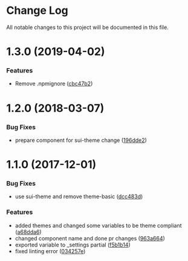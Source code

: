 # Change Log

All notable changes to this project will be documented in this file.

<a name="1.3.0"></a>
# 1.3.0 (2019-04-02)


### Features

* Remove .npmignore ([cbc47b2](https://github.com/SUI-Components/schibsted-spain-components/commit/cbc47b2))



<a name="1.2.0"></a>
# 1.2.0 (2018-03-07)


### Bug Fixes

* prepare component for sui-theme change ([196dde2](https://github.com/SUI-Components/schibsted-spain-components/commit/196dde2))



<a name="1.1.0"></a>
# 1.1.0 (2017-12-01)


### Bug Fixes

* use sui-theme and remove theme-basic ([dcc483d](https://github.com/SUI-Components/schibsted-spain-components/commit/dcc483d))


### Features

* added themes and changed some variables to be theme compliant ([a68dda6](https://github.com/SUI-Components/schibsted-spain-components/commit/a68dda6))
* changed component name and done pr changes ([963a664](https://github.com/SUI-Components/schibsted-spain-components/commit/963a664))
* exported variable to _settings partial ([f5b1b14](https://github.com/SUI-Components/schibsted-spain-components/commit/f5b1b14))
* fixed linting error ([034257e](https://github.com/SUI-Components/schibsted-spain-components/commit/034257e))



